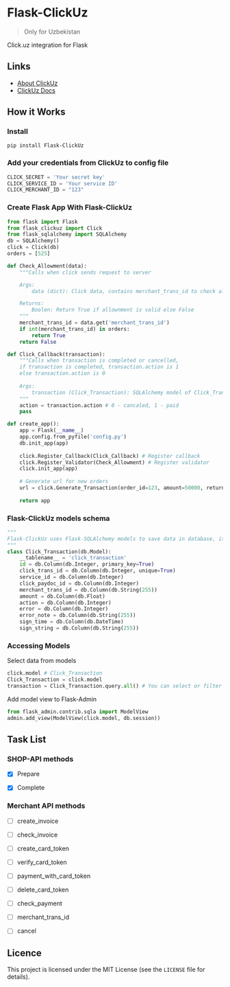 # Flask-ClickUz
> Only for Uzbekistan


Click.uz integration for Flask

## Links
* [About ClickUz](https://click.uz/)
* [ClickUz Docs](https://docs.click.uz/)

## How it Works

### Install

```
pip install Flask-ClickUz
```

### Add your credentials from ClickUz to config file

```python
CLICK_SECRET = 'Your secret key'
CLICK_SERVICE_ID = 'Your service ID'
CLICK_MERCHANT_ID = "123" 
```

### Create Flask App With Flask-ClickUz

```python
from flask import Flask
from flask_clickuz import Click
from flask_sqlalchemy import SQLAlchemy
db = SQLAlchemy()
click = Click(db)
orders = [525]

def Check_Allowment(data):
    """Calls when click sends request to server

    Args:
        data (dict): Click data, contains merchant_trans_id to check allownment

    Returns:
        Boolen: Return True if allownment is valid else False
    """    
    merchant_trans_id = data.get('merchant_trans_id')
    if int(merchant_trans_id) in orders:
        return True
    return False

def Click_Callback(transaction):
    """Calls when transaction is completed or cancelled, 
    if transaction is completed, transaction.action is 1
    else transaction.action is 0
    
    Args:
        transaction (Click_Transaction): SQLAlchemy model of Click_Transaction
    """   
    action = transaction.action # 0 - cancaled, 1 - paid
    pass

def create_app():
    app = Flask(__name__)
    app.config.from_pyfile('config.py')
    db.init_app(app)
    
    click.Register_Callback(Click_Callback) # Register callback
    click.Register_Validator(Check_Allowment) # Register validator
    click.init_app(app)
    
    # Generate url for new orders
    url = click.Generate_Transaction(order_id=123, amount=50000, return_url = '/return_url')
    
    return app
```

### Flask-ClickUz models schema

```python
"""
Flask-ClickUz uses Flask-SQLAlchemy models to save data in database, it prefers to use Postgresql
"""
class Click_Transaction(db.Model):
    __tablename__ = 'click_transaction'
    id = db.Column(db.Integer, primary_key=True)
    click_trans_id = db.Column(db.Integer, unique=True)
    service_id = db.Column(db.Integer)
    click_paydoc_id = db.Column(db.Integer)
    merchant_trans_id = db.Column(db.String(255))
    amount = db.Column(db.Float)
    action = db.Column(db.Integer)
    error = db.Column(db.Integer)
    error_note = db.Column(db.String(255))
    sign_time = db.Column(db.DateTime)
    sign_string = db.Column(db.String(255))
```

### Accessing Models
Select data from models

```python
click.model # Click_Transaction 
Click_Transaction = click.model
transaction = Click_Transaction.query.all() # You can select or filter data
```

Add model view to Flask-Admin

```python
from flask_admin.contrib.sqla import ModelView
admin.add_view(ModelView(click.model, db.session))
```



## Task List

### SHOP-API methods

- [x] Prepare
- [x] Complete


### Merchant API methods

- [ ] create_invoice
- [ ] check_invoice
- [ ] create_card_token
- [ ] verify_card_token
- [ ] payment_with_card_token
- [ ] delete_card_token
- [ ] check_payment
- [ ] merchant_trans_id
- [ ] cancel




## Licence
This project is licensed under the MIT License (see the `LICENSE` file for details).
